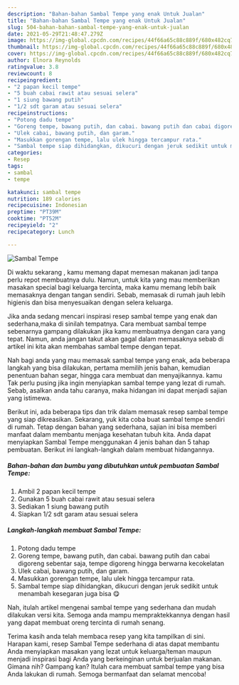 ```yaml
---
description: "Bahan-bahan Sambal Tempe yang enak Untuk Jualan"
title: "Bahan-bahan Sambal Tempe yang enak Untuk Jualan"
slug: 504-bahan-bahan-sambal-tempe-yang-enak-untuk-jualan
date: 2021-05-29T21:48:47.279Z
image: https://img-global.cpcdn.com/recipes/44f66a65c88c889f/680x482cq70/sambal-tempe-foto-resep-utama.jpg
thumbnail: https://img-global.cpcdn.com/recipes/44f66a65c88c889f/680x482cq70/sambal-tempe-foto-resep-utama.jpg
cover: https://img-global.cpcdn.com/recipes/44f66a65c88c889f/680x482cq70/sambal-tempe-foto-resep-utama.jpg
author: Elnora Reynolds
ratingvalue: 3.8
reviewcount: 8
recipeingredient:
- "2 papan kecil tempe"
- "5 buah cabai rawit atau sesuai selera"
- "1 siung bawang putih"
- "1/2 sdt garam atau sesuai selera"
recipeinstructions:
- "Potong dadu tempe"
- "Goreng tempe, bawang putih, dan cabai. bawang putih dan cabai digoreng sebentar saja, tempe digoreng hingga berwarna kecokelatan"
- "Ulek cabai, bawang putih, dan garam."
- "Masukkan gorengan tempe, lalu ulek hingga tercampur rata."
- "Sambal tempe siap dihidangkan, dikucuri dengan jeruk sedikit untuk menambah kesegaran juga bisa 😋"
categories:
- Resep
tags:
- sambal
- tempe

katakunci: sambal tempe 
nutrition: 189 calories
recipecuisine: Indonesian
preptime: "PT39M"
cooktime: "PT52M"
recipeyield: "2"
recipecategory: Lunch

---
```



![Sambal Tempe](https://img-global.cpcdn.com/recipes/44f66a65c88c889f/680x482cq70/sambal-tempe-foto-resep-utama.jpg)

Di waktu  sekarang , kamu memang dapat memesan makanan jadi tanpa perlu repot membuatnya dulu. Namun, untuk kita yang mau memberikan masakan special bagi keluarga tercinta, maka kamu memang lebih baik memasaknya dengan tangan sendiri. Sebab, memasak di rumah jauh lebih higienis dan bisa menyesuaikan dengan selera keluarga.

Jika anda sedang mencari inspirasi resep sambal tempe yang enak dan sederhana,maka di sinilah tempatnya. Cara membuat sambal tempe  sebenarnya gampang dilakukan jika kamu membuatnya dengan cara yang tepat. Namun, anda jangan takut akan gagal dalam memasaknya 
sebab di artikel ini kita akan membahas sambal tempe dengan tepat.  



Nah bagi anda yang mau memasak sambal tempe yang enak, ada beberapa langkah yang bisa dilakukan, pertama memilih jenis bahan, kemudian penentuan bahan segar, hingga cara membuat dan menyajikannya. kamu Tak perlu pusing jika ingin menyiapkan sambal tempe yang lezat di rumah. Sebab, asalkan anda  tahu caranya, maka hidangan ini dapat menjadi sajian yang istimewa.

Berikut ini, ada beberapa tips dan trik dalam memasak resep sambal tempe yang siap dikreasikan. Sekarang, yuk kita coba buat sambal tempe sendiri di rumah. Tetap dengan bahan yang sederhana, sajian ini bisa memberi manfaat dalam membantu menjaga kesehatan tubuh kita. Anda dapat menyiapkan Sambal Tempe menggunakan 4 jenis bahan dan 5 tahap pembuatan. Berikut ini langkah-langkah dalam membuat hidangannya.

<!--inarticleads1-->

##### Bahan-bahan dan bumbu yang dibutuhkan untuk pembuatan Sambal Tempe:

1. Ambil 2 papan kecil tempe
1. Gunakan 5 buah cabai rawit atau sesuai selera
1. Sediakan 1 siung bawang putih
1. Siapkan 1/2 sdt garam atau sesuai selera




<!--inarticleads2-->

##### Langkah-langkah membuat Sambal Tempe:

1. Potong dadu tempe
1. Goreng tempe, bawang putih, dan cabai. bawang putih dan cabai digoreng sebentar saja, tempe digoreng hingga berwarna kecokelatan
1. Ulek cabai, bawang putih, dan garam.
1. Masukkan gorengan tempe, lalu ulek hingga tercampur rata.
1. Sambal tempe siap dihidangkan, dikucuri dengan jeruk sedikit untuk menambah kesegaran juga bisa 😋




Nah, itulah artikel mengenai  sambal tempe  yang sederhana dan mudah dilakukan versi kita. Semoga anda mampu mempraktekkannya dengan hasil yang dapat membuat oreng tercinta di rumah senang. 

Terima kasih anda telah membaca resep yang kita tampilkan di sini. Harapan kami, resep  Sambal Tempe sederhana di atas dapat membantu Anda menyiapkan masakan yang lezat untuk keluarga/teman maupun menjadi inspirasi bagi Anda yang berkeinginan untuk berjualan makanan. Gimana nih? Gampang kan? Itulah cara membuat sambal tempe yang bisa Anda lakukan di rumah. Semoga bermanfaat dan selamat mencoba!

